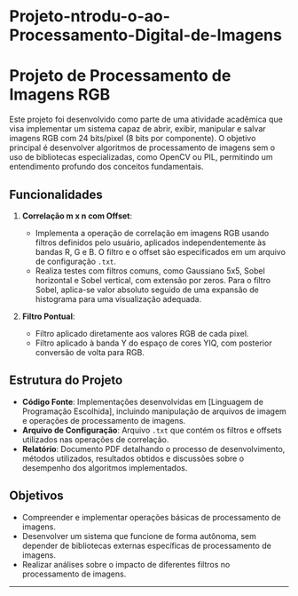 # Projeto-ntrodu-o-ao-Processamento-Digital-de-Imagens

# Projeto de Processamento de Imagens RGB

Este projeto foi desenvolvido como parte de uma atividade acadêmica que visa implementar um sistema capaz de abrir, exibir, manipular e salvar imagens RGB com 24 bits/pixel (8 bits por componente). O objetivo principal é desenvolver algoritmos de processamento de imagens sem o uso de bibliotecas especializadas, como OpenCV ou PIL, permitindo um entendimento profundo dos conceitos fundamentais.

## Funcionalidades

1. **Correlação m x n com Offset**: 
   - Implementa a operação de correlação em imagens RGB usando filtros definidos pelo usuário, aplicados independentemente às bandas R, G e B. O filtro e o offset são especificados em um arquivo de configuração `.txt`.
   - Realiza testes com filtros comuns, como Gaussiano 5x5, Sobel horizontal e Sobel vertical, com extensão por zeros. Para o filtro Sobel, aplica-se valor absoluto seguido de uma expansão de histograma para uma visualização adequada.

2. **Filtro Pontual**:
   - Filtro aplicado diretamente aos valores RGB de cada pixel.
   - Filtro aplicado à banda Y do espaço de cores YIQ, com posterior conversão de volta para RGB.

## Estrutura do Projeto

- **Código Fonte**: Implementações desenvolvidas em [Linguagem de Programação Escolhida], incluindo manipulação de arquivos de imagem e operações de processamento de imagens.
- **Arquivo de Configuração**: Arquivo `.txt` que contém os filtros e offsets utilizados nas operações de correlação.
- **Relatório**: Documento PDF detalhando o processo de desenvolvimento, métodos utilizados, resultados obtidos e discussões sobre o desempenho dos algoritmos implementados.

## Objetivos

- Compreender e implementar operações básicas de processamento de imagens.
- Desenvolver um sistema que funcione de forma autônoma, sem depender de bibliotecas externas específicas de processamento de imagens.
- Realizar análises sobre o impacto de diferentes filtros no processamento de imagens.

---
